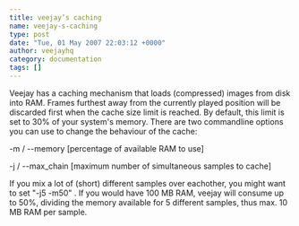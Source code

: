 ```yaml
---
title: veejay’s caching
name: veejay-s-caching
type: post
date: "Tue, 01 May 2007 22:03:12 +0000"
author: veejayhq
category: documentation
tags: []
---
```

Veejay has a caching mechanism that loads (compressed) images from disk into RAM. Frames furthest away from the currently played position will be discarded first when the cache size limit is reached. By default, this limit is set to 30% of your system's memory. There are two commandline options you can use to change the behaviour of the cache:  

-m / --memory [percentage of available RAM to use]  

-j / --max_chain [maximum number of simultaneous samples to cache]  

If you mix a lot of (short) different samples over eachother, you might want to set "-j5 -m50" . If you would have 100 MB RAM, veejay will consume up to 50%, dividing the memory available for 5 different samples, thus max. 10 MB RAM per sample.